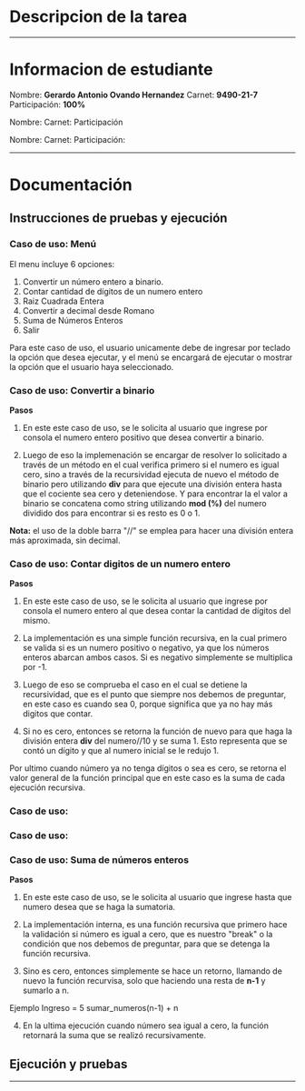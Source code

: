 # Descripcion de la tarea 


***

# Informacion de estudiante
Nombre: **Gerardo Antonio Ovando Hernandez**
Carnet: **9490-21-7**
Participación: **100%**

Nombre:
Carnet:
Participación

Nombre: 
Carnet:
Participación: 

***

# Documentación

## Instrucciones de pruebas y ejecución

### Caso de uso: Menú 
El menu incluye 6 opciones: 

1. Convertir un número entero a binario. 
2. Contar cantidad de dígitos de un numero entero
3. Raiz Cuadrada Entera
4. Convertir a decimal desde Romano
5. Suma de Números Enteros
6. Salir

Para este caso de uso, el usuario unicamente debe de ingresar por teclado la opción que desea ejecutar, y el menú se encargará de ejecutar o mostrar la opción que el usuario haya seleccionado. 

### Caso de uso: Convertir a binario

**Pasos**
1. En este este caso de uso, se le solicita al usuario que ingrese por consola el numero entero positivo que desea convertir a binario. 

2. Luego de eso la implemenación se encargar de resolver lo solicitado a través de un método en el cual verifica primero si el numero es igual cero, sino a través de la recursividad ejecuta de nuevo el método de binario pero utilizando **div** para que ejecute una división entera  hasta que el cociente sea cero y deteniendose. Y para encontrar la el valor a binario se concatena como string utilizando **mod (%)** del numero dividido dos para encontrar si es resto es 0 o 1.  

**Nota:** el uso de la doble barra "//" se emplea para hacer una división entera más aproximada, sin decimal. 


### Caso de uso: Contar digitos de un numero entero

**Pasos**
1. En este este caso de uso, se le solicita al usuario que ingrese por consola el numero entero al que desea contar la cantidad de dígitos del mismo. 

2. La implementación es una simple función recursiva, en la cual primero se valida si es un numero positivo o negativo, ya que los números enteros abarcan ambos casos. Si es negativo simplemente se multiplica por -1. 
   
3. Luego de eso se comprueba el caso en el cual se detiene la recursividad, que es el punto que siempre nos debemos de preguntar, en este caso es cuando sea 0, porque significa que ya no hay más digitos que contar. 

4. Si no es cero, entonces se retorna la función de nuevo para que haga la división entera **div** del numero//10 y se suma 1. Esto representa que se contó un dígito y que al numero inicial se le redujo 1. 

Por ultimo cuando número ya no tenga dígitos o sea es cero, se retorna el valor general de la función principal que en este caso es la suma de cada ejecución recursiva. 


### Caso de uso: 



### Caso de uso: 



### Caso de uso: Suma de números enteros 
**Pasos**

1. En este este caso de uso, se le solicita al usuario que ingrese hasta que numero desea que se haga la sumatoria. 

2. La implementación interna, es una función recursiva que primero hace la validación si número es igual a cero, que es nuestro "break" o la condición que nos debemos de preguntar, para que se detenga la función recursiva. 
   
3. Sino es cero, entonces simplemente se hace un retorno, llamando de nuevo la función recurvisa, solo que haciendo una resta de **n-1** y sumarlo a n. 

Ejemplo 
Ingreso = 5
sumar_numeros(n-1) + n 

4. En la ultima ejecución cuando número sea igual a cero, la función retornará la suma que se realizó recursivamente. 


## Ejecución y pruebas


*** 
